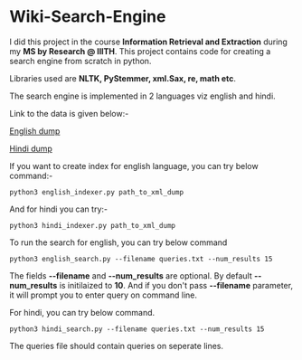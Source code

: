 # Wiki-Search-Engine

I did this project in the course **Information Retrieval and Extraction** during my **MS by Research @ IIITH**. This project contains code for creating a search engine from scratch in python.

Libraries used are **NLTK, PyStemmer, xml.Sax, re, math etc**.

The search engine is implemented in 2 languages viz english and hindi.

Link to the data is given below:-

[English dump](https://dumps.wikimedia.org/enwiki/20210720/enwiki-20210720-pages-articles-multistream.xml.bz2)

[Hindi dump](https://dumps.wikimedia.org/hiwiki/20210720/hiwiki-20210720-pages-articles-multistream.xml.bz2)

If you want to create index for english language, you can try below command:-
 ```
 python3 english_indexer.py path_to_xml_dump
 ```

And for hindi you can try:-
 ```
 python3 hindi_indexer.py path_to_xml_dump
 ```
 
To run the search for english, you can try below command
```
python3 english_search.py --filename queries.txt --num_results 15
```

The fields **--filename** and **--num_results** are optional. By default **--num_results** is initilaized to **10**. And if you don't pass **--filename** parameter, it will prompt you to enter query on command line.

For hindi, you can try below command.

```
python3 hindi_search.py --filename queries.txt --num_results 15
```
The queries file should contain queries on seperate lines.
